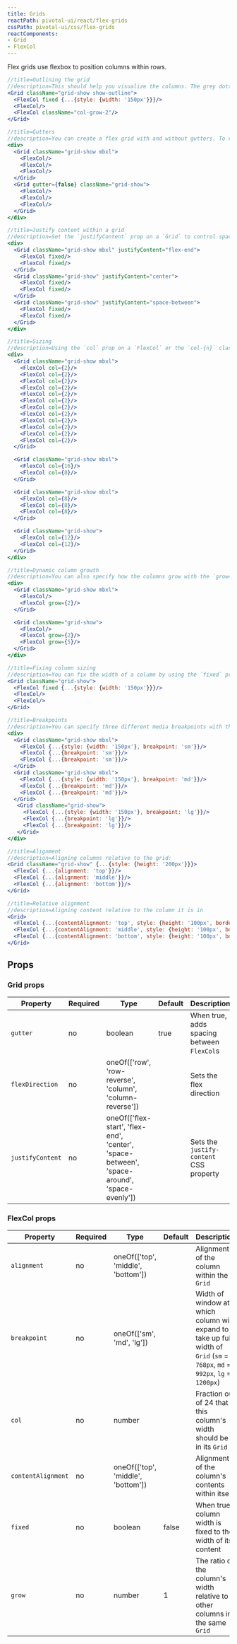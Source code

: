 ```yaml
---
title: Grids
reactPath: pivotal-ui/react/flex-grids
cssPath: pivotal-ui/css/flex-grids
reactComponents:
- Grid
- FlexCol
---
```


Flex grids use flexbox to position columns within rows.

```jsx
//title=Outlining the grid
//description=This should help you visualize the columns. The grey dotted box is the grid and the orange dotted boxes are the columns.
<Grid className="grid-show show-outline">
  <FlexCol fixed {...{style: {width: '150px'}}}/>
  <FlexCol/>
  <FlexCol className="col-grow-2"/>
</Grid>
```

```jsx
//title=Gutters
//description=You can create a flex grid with and without gutters. To remove gutters, set the `gutter` prop to `false` or use the `.grid-nogutter` class. Here are examples of what each would look like.
<div>
  <Grid className="grid-show mbxl">
    <FlexCol/>
    <FlexCol/>
    <FlexCol/>
  </Grid>
  <Grid gutter={false} className="grid-show">
    <FlexCol/>
    <FlexCol/>
    <FlexCol/>
  </Grid>
</div>
```

```jsx
//title=Justify content within a grid
//description=Set the `justifyContent` prop on a `Grid` to control spacing around and between inner `FlexCol`s.
<div>
  <Grid className="grid-show mbxl" justifyContent="flex-end">
    <FlexCol fixed/>
    <FlexCol fixed/>
  </Grid>
  <Grid className="grid-show" justifyContent="center">
    <FlexCol fixed/>
    <FlexCol fixed/>
  </Grid>
  <Grid className="grid-show" justifyContent="space-between">
    <FlexCol fixed/>
    <FlexCol fixed/>
  </Grid>
</div>
```

```jsx
//title=Sizing
//description=Using the `col` prop on a `FlexCol` or the `col-{n}` classes, you can create a basic grid system by specifying the width of each column out of 24.
<div>
  <Grid className="grid-show mbxl">
    <FlexCol col={2}/>
    <FlexCol col={2}/>
    <FlexCol col={2}/>
    <FlexCol col={2}/>
    <FlexCol col={2}/>
    <FlexCol col={2}/>
    <FlexCol col={2}/>
    <FlexCol col={2}/>
    <FlexCol col={2}/>
    <FlexCol col={2}/>
    <FlexCol col={2}/>
    <FlexCol col={2}/>
  </Grid>

  <Grid className="grid-show mbxl">
    <FlexCol col={16}/>
    <FlexCol col={8}/>
  </Grid>

  <Grid className="grid-show mbxl">
    <FlexCol col={8}/>
    <FlexCol col={8}/>
    <FlexCol col={8}/>
  </Grid>

  <Grid className="grid-show">
    <FlexCol col={12}/>
    <FlexCol col={12}/>
  </Grid>
</div>
```

```jsx
//title=Dynamic column growth
//description=You can also specify how the columns grow with the `grow={n}` prop or the `col-grow-{n}` classes (n = 2 - 11). These columns will attempt to respect their given ratio until the content of the column exceeds their parameters, after which the column will drop onto another row:
<div>
  <Grid className="grid-show mbxl">
    <FlexCol/>
    <FlexCol grow={2}/>
  </Grid>

  <Grid className="grid-show">
    <FlexCol/>
    <FlexCol grow={2}/>
    <FlexCol grow={5}/>
  </Grid>
</div>
```

```jsx
//title=Fixing column sizing
//description=You can fix the width of a column by using the `fixed` prop or the `.col-fixed` class.
<Grid className="grid-show">
  <FlexCol fixed {...{style: {width: '150px'}}}/>
  <FlexCol/>
  <FlexCol/>
</Grid>
```

```jsx
//title=Breakpoints
//description=You can specify three different media breakpoints with the `breakpoint` prop or the `.col-sm, .col-md, and .col-lg` classes.
<div>
  <Grid className="grid-show mbxl">
    <FlexCol {...{style: {width: '150px'}, breakpoint: 'sm'}}/>
    <FlexCol {...{breakpoint: 'sm'}}/>
    <FlexCol {...{breakpoint: 'sm'}}/>
  </Grid>
  <Grid className="grid-show mbxl">
    <FlexCol {...{style: {width: '150px'}, breakpoint: 'md'}}/>
    <FlexCol {...{breakpoint: 'md'}}/>
    <FlexCol {...{breakpoint: 'md'}}/>
  </Grid>
   <Grid className="grid-show">
     <FlexCol {...{style: {width: '150px'}, breakpoint: 'lg'}}/>
     <FlexCol {...{breakpoint: 'lg'}}/>
     <FlexCol {...{breakpoint: 'lg'}}/>
   </Grid>
</div>
```

```jsx
//title=Alignment
//description=Aligning columns relative to the grid:
<Grid className="grid-show" {...{style: {height: '200px'}}}>
  <FlexCol {...{alignment: 'top'}}/>
  <FlexCol {...{alignment: 'middle'}}/>
  <FlexCol {...{alignment: 'bottom'}}/>
</Grid>
```

```jsx
//title=Relative alignment
//description=Aligning content relative to the column it is in
<Grid>
  <FlexCol {...{contentAlignment: 'top', style: {height: '100px', border: '1px solid #b4b4b4', background: '#f8f8f8', margin: '0 8px'}}}>Some content that sits at the top of the column</FlexCol>
  <FlexCol {...{contentAlignment: 'middle', style: {height: '100px', border: '1px solid #b4b4b4', background: '#f8f8f8', margin: '0 8px'}}}>Some content that sits in the middle of the column</FlexCol>
  <FlexCol {...{contentAlignment: 'bottom', style: {height: '100px', border: '1px solid #b4b4b4', background: '#f8f8f8', margin: '0 8px'}}}>Some content that sits at the bottom of the column</FlexCol>
</Grid>
```

## Props

### Grid props

| Property          | Required   | Type                                                                                         | Default   | Description                                |
| ----------------- | ---------- | ---------                                                                                    | --------- | ------------                               |
| `gutter`          | no         | boolean                                                                                      | true      | When true, adds spacing between `FlexCol`s |
| `flexDirection`   | no         | oneOf(['row', 'row-reverse', 'column', 'column-reverse'])                                    |           | Sets the flex direction                    |
| `justifyContent`  | no         | oneOf(['flex-start', 'flex-end', 'center', 'space-between', 'space-around', 'space-evenly']) |           | Sets the `justify-content` CSS property    |

### FlexCol props

Property           | Required | Type                               | Default | Description
-------------------|----------|------------------------------------|---------|------------
`alignment`        | no       | oneOf(['top', 'middle', 'bottom']) |         | Alignment of the column within the `Grid`
`breakpoint`       | no       | oneOf(['sm', 'md', 'lg'])          |         | Width of window at which column will expand to take up full width of `Grid` (`sm` = `768px`, `md` = `992px`, `lg` = `1200px`)
`col`              | no       | number                             |         | Fraction out of 24 that this column's width should be in its `Grid`
`contentAlignment` | no       | oneOf(['top', 'middle', 'bottom']) |         | Alignment of the column's contents within itself
`fixed`            | no       | boolean                            | false   | When true, column width is fixed to the width of its content
`grow`             | no       | number                             | 1       | The ratio of the column's width relative to other columns in the same `Grid`
